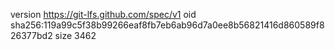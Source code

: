 version https://git-lfs.github.com/spec/v1
oid sha256:119a99c5f38b99266eaf8fb7eb6ab96d7a0ee8b56821416d860589f826377bd2
size 3462
